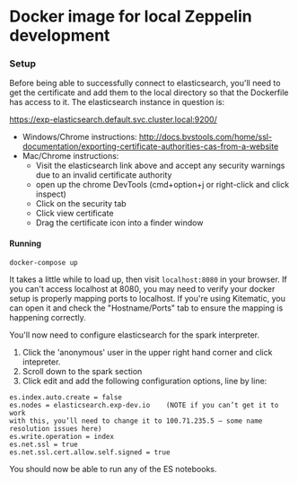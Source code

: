 # Docker image for local Zeppelin development

### Setup
Before being able to successfully connect to elasticsearch, you'll need
to get the certificate and add them to the local directory so that the
Dockerfile has access to it. The elasticsearch instance in question is:

https://exp-elasticsearch.default.svc.cluster.local:9200/

* Windows/Chrome instructions: http://docs.bvstools.com/home/ssl-documentation/exporting-certificate-authorities-cas-from-a-website
* Mac/Chrome instructions:
  * Visit the elasticsearch link above and accept any security warnings
    due to an invalid certificate authority
  * open up the chrome DevTools (cmd+option+j or right-click and click
    inspect)
  * Click on the security tab
  * Click view certificate
  * Drag the certificate icon into a finder window

#### Running

```
docker-compose up
```

It takes a little while to load up, then visit `localhost:8080` in your
browser. If you can't access localhost at 8080, you may need to verify
your docker setup is properly mapping ports to localhost. If you're
using Kitematic, you can open it and check the "Hostname/Ports" tab to
ensure the mapping is happening correctly.

You'll now need to configure elasticsearch for the spark interpreter.
1. Click the 'anonymous' user in the upper right hand corner and click
intepreter.
2. Scroll down to the spark section
3. Click edit and add the following configuration options, line by line:

```
es.index.auto.create = false
es.nodes = elasticsearch.exp-dev.io    (NOTE if you can’t get it to work
with this, you’ll need to change it to 100.71.235.5 – some name
resolution issues here)
es.write.operation = index
es.net.ssl = true
es.net.ssl.cert.allow.self.signed = true
```

You should now be able to run any of the ES notebooks.
